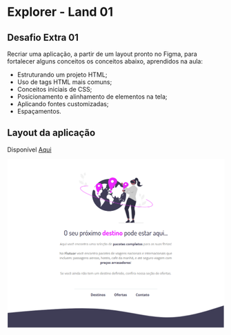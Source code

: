 # Explorer - Land 01

## Desafio Extra 01

Recriar uma aplicação, a partir de um layout pronto no Figma, para fortalecer alguns conceitos os conceitos abaixo, aprendidos na aula:

<ul>
  <li>Estruturando um projeto HTML;</li>
  <li>Uso de tags HTML mais comuns;</li>
  <li>Conceitos iniciais de CSS;</li>
  <li>Posicionamento e alinhamento de elementos na tela;</li>
  <li>Aplicando fontes customizadas;</li>
  <li>Espaçamentos.</li>

</ul>

## Layout da aplicação

Disponível [Aqui](https://www.figma.com/file/waisYRoNzeBgIxOyrz0b2R/Projeto01-Extra/duplicate)

![layout desafio 01](/image/preview.png)
